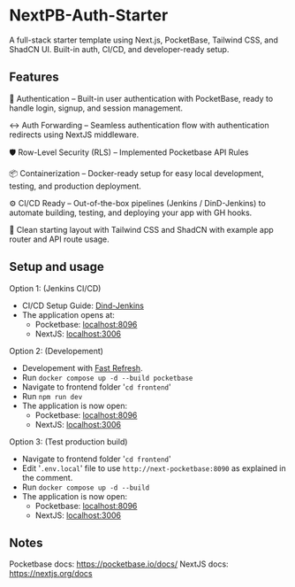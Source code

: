 # NextPB-Auth-Starter

A full-stack starter template using Next.js, PocketBase, Tailwind CSS, and ShadCN UI. Built-in auth, CI/CD, and developer-ready setup.

## Features

🔐 Authentication – Built-in user authentication with PocketBase, ready to handle login, signup, and session management.

↔️ Auth Forwarding – Seamless authentication flow with authentication redirects using NextJS middleware.

🛡️ Row-Level Security (RLS) – Implemented Pocketbase API Rules

📦 Containerization – Docker-ready setup for easy local development, testing, and production deployment.

⚙️ CI/CD Ready – Out-of-the-box pipelines (Jenkins / DinD-Jenkins) to automate building, testing, and deploying your app with GH hooks.

🎨 Clean starting layout with Tailwind CSS and ShadCN with example app router and API route usage.


## Setup and usage

Option 1: (Jenkins CI/CD)

- CI/CD Setup Guide: [Dind-Jenkins](https://github.com/V-vTK/DinD-Jenkins)
- The application opens at:
  - Pocketbase: [localhost:8096](http://localhost:8096)
  - NextJS: [localhost:3006](http://localhost:3006)

Option 2: (Developement)

- Developement with [Fast Refresh](https://nextjs.org/docs/architecture/fast-refresh).
- Run `docker compose up -d --build pocketbase`
- Navigate to frontend folder '`cd frontend`'
- Run `npm run dev`
- The application is now open:
  - Pocketbase: [localhost:8096](http://localhost:8096)
  - NextJS: [localhost:3006](http://localhost:3000)

Option 3: (Test production build)

- Navigate to frontend folder '`cd frontend`'
- Edit '`.env.local`' file to use `http://next-pocketbase:8090` as explained in the comment.
- Run `docker compose up -d --build`
- The application is now open:
  - Pocketbase: [localhost:8096](http://localhost:8096)
  - NextJS: [localhost:3006](http://localhost:3006)

## Notes

Pocketbase docs: https://pocketbase.io/docs/
NextJS docs: https://nextjs.org/docs
